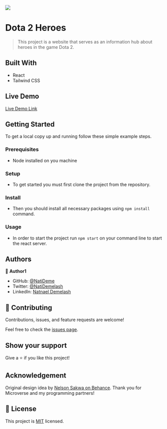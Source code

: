 ![](https://img.shields.io/badge/Microverse-blueviolet)

# Dota 2 Heroes

> This project is a website that serves as an information hub about heroes in the game Dota 2.


## Built With

- React
- Tailwind CSS

## Live Demo

[Live Demo Link](https://62e11f35ad63ff029ce279a5--heroesofdota2.netlify.app)


## Getting Started

To get a local copy up and running follow these simple example steps.

### Prerequisites
- Node installed on you machine
### Setup
- To get started you must first clone the project from the repository.
### Install
- Then you should install all necessary packages using `npm install` command.
### Usage
- In order to start the project run `npm start` on your command line to start the react server.

## Authors

👤 **Author1**

- GitHub: [@NatiDeme](https://github.com/NatiDeme)
- Twitter: [@NatiDemelash](https://twitter.com/NatiDemelash)
- LinkedIn: [Natnael Demelash](https://www.linkedin.com/in/natnael-demelash/)

## 🤝 Contributing

Contributions, issues, and feature requests are welcome!

Feel free to check the [issues page](../../issues/).

## Show your support

Give a ⭐️ if you like this project!

## Acknowledgement

Original design idea by [Nelson Sakwa on Behance](https://www.behance.net/sakwadesignstudio).
Thank you for Microverse and my programming partners!

## 📝 License

This project is [MIT](./MIT.md) licensed.
